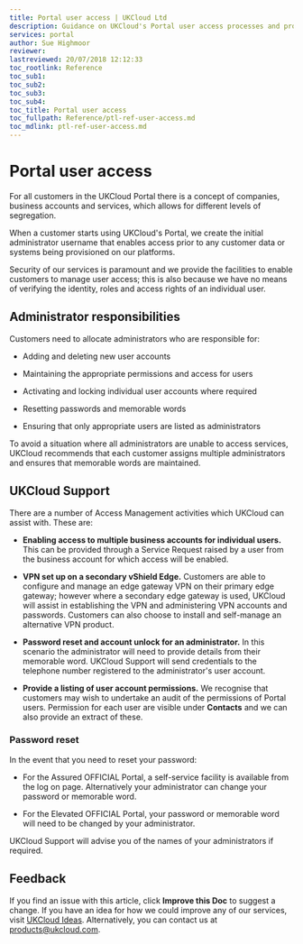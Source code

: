 ```yaml
---
title: Portal user access | UKCloud Ltd
description: Guidance on UKCloud's Portal user access processes and procedures
services: portal
author: Sue Highmoor
reviewer:
lastreviewed: 20/07/2018 12:12:33
toc_rootlink: Reference
toc_sub1: 
toc_sub2:
toc_sub3:
toc_sub4:
toc_title: Portal user access
toc_fullpath: Reference/ptl-ref-user-access.md
toc_mdlink: ptl-ref-user-access.md
---
```


# Portal user access

For all customers in the UKCloud Portal there is a concept of companies, business accounts and services, which allows for different levels of segregation.

When a customer starts using UKCloud's Portal, we create the initial administrator username that enables access prior to any customer data or systems being provisioned on our platforms.

Security of our services is paramount and we provide the facilities to enable customers to manage user access; this is also because we have no means of verifying the identity, roles and access rights of an individual user.

## Administrator responsibilities

Customers need to allocate administrators who are responsible for:

- Adding and deleting new user accounts

- Maintaining the appropriate permissions and access for users

- Activating and locking individual user accounts where required

- Resetting passwords and memorable words

- Ensuring that only appropriate users are listed as administrators

To avoid a situation where all administrators are unable to access services, UKCloud recommends that each customer assigns multiple administrators and ensures that memorable words are maintained.

## UKCloud Support

There are a number of Access Management activities which UKCloud can assist with. These are:

- **Enabling access to multiple business accounts for individual users.** This can be provided through a Service Request raised by a user from the business account for which access will be enabled.

- **VPN set up on a secondary vShield Edge.** Customers are able to configure and manage an edge gateway VPN on their primary edge gateway; however where a secondary edge gateway is used, UKCloud will assist in establishing the VPN and administering VPN accounts and passwords. Customers can also choose to install and self-manage an alternative VPN product.

- **Password reset and account unlock for an administrator.** In this scenario the administrator will need to provide details from their memorable word. UKCloud Support will send credentials to the telephone number registered to the administrator's user account.

- **Provide a listing of user account permissions.** We recognise that customers may wish to undertake an audit of the permissions of Portal users. Permission for each user are visible under **Contacts** and we can also provide an extract of these.

### Password reset

In the event that you need to reset your password:

- For the Assured OFFICIAL Portal, a self-service facility is available from the log on page. Alternatively your administrator can change your password or memorable word.

- For the Elevated OFFICIAL Portal, your password or memorable word will need to be changed by your administrator.

UKCloud Support will advise you of the names of your administrators if required.

## Feedback

If you find an issue with this article, click **Improve this Doc** to suggest a change. If you have an idea for how we could improve any of our services, visit [UKCloud Ideas](https://ideas.ukcloud.com). Alternatively, you can contact us at <products@ukcloud.com>.

